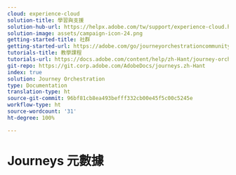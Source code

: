 ```yaml
---
cloud: experience-cloud
solution-title: 學習與支援
solution-hub-url: https://helpx.adobe.com/tw/support/experience-cloud.html
solution-image: assets/campaign-icon-24.png
getting-started-title: 社群
getting-started-url: https://adobe.com/go/journeyorchestrationcommunity
tutorials-title: 教學課程
tutorials-url: https://docs.adobe.com/content/help/zh-Hant/journey-orchestration-learn/tutorials/understanding-journey-orchestration.html
git-repo: https://git.corp.adobe.com/AdobeDocs/journeys.zh-Hant
index: true
solution: Journey Orchestration
type: Documentation
translation-type: ht
source-git-commit: 96bf81cb8ea493befff332cb00e45f5c00c5245e
workflow-type: ht
source-wordcount: '31'
ht-degree: 100%

---
```



# Journeys 元數據
